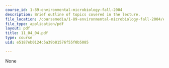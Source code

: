 ```yaml
---
course_id: 1-89-environmental-microbiology-fall-2004
description: Brief outline of topics covered in the lecture.
file_location: /coursemedia/1-89-environmental-microbiology-fall-2004/e5187eb0124c5a39b81576f55f0b5085_11_04_04.pdf
file_type: application/pdf
layout: pdf
title: 11_04_04.pdf
type: course
uid: e5187eb0124c5a39b81576f55f0b5085

---
```

None